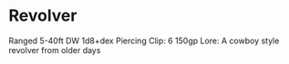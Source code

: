 # Revolver
Ranged 5-40ft
DW 1d8+dex Piercing
Clip: 6
150gp
Lore: A cowboy style revolver from older days